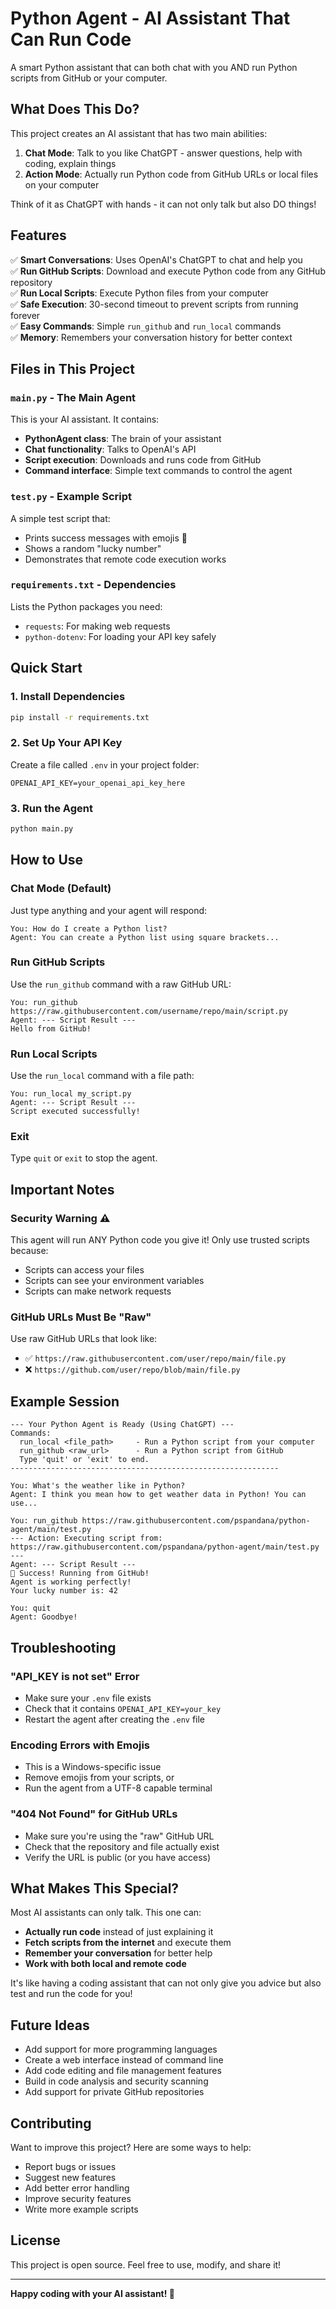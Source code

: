 # Python Agent - AI Assistant That Can Run Code

A smart Python assistant that can both chat with you AND run Python scripts from GitHub or your computer.

## What Does This Do?

This project creates an AI assistant that has two main abilities:
1. **Chat Mode**: Talk to you like ChatGPT - answer questions, help with coding, explain things
2. **Action Mode**: Actually run Python code from GitHub URLs or local files on your computer

Think of it as ChatGPT with hands - it can not only talk but also DO things!

## Features

✅ **Smart Conversations**: Uses OpenAI's ChatGPT to chat and help you  
✅ **Run GitHub Scripts**: Download and execute Python code from any GitHub repository  
✅ **Run Local Scripts**: Execute Python files from your computer  
✅ **Safe Execution**: 30-second timeout to prevent scripts from running forever  
✅ **Easy Commands**: Simple `run_github` and `run_local` commands  
✅ **Memory**: Remembers your conversation history for better context  

## Files in This Project

### `main.py` - The Main Agent
This is your AI assistant. It contains:
- **PythonAgent class**: The brain of your assistant
- **Chat functionality**: Talks to OpenAI's API
- **Script execution**: Downloads and runs code from GitHub
- **Command interface**: Simple text commands to control the agent

### `test.py` - Example Script
A simple test script that:
- Prints success messages with emojis 🚀
- Shows a random "lucky number" 
- Demonstrates that remote code execution works

### `requirements.txt` - Dependencies
Lists the Python packages you need:
- `requests`: For making web requests
- `python-dotenv`: For loading your API key safely

## Quick Start

### 1. Install Dependencies
```bash
pip install -r requirements.txt
```

### 2. Set Up Your API Key
Create a file called `.env` in your project folder:
```
OPENAI_API_KEY=your_openai_api_key_here
```

### 3. Run the Agent
```bash
python main.py
```

## How to Use

### Chat Mode (Default)
Just type anything and your agent will respond:
```
You: How do I create a Python list?
Agent: You can create a Python list using square brackets...
```

### Run GitHub Scripts
Use the `run_github` command with a raw GitHub URL:
```
You: run_github https://raw.githubusercontent.com/username/repo/main/script.py
Agent: --- Script Result ---
Hello from GitHub!
```

### Run Local Scripts
Use the `run_local` command with a file path:
```
You: run_local my_script.py
Agent: --- Script Result ---
Script executed successfully!
```

### Exit
Type `quit` or `exit` to stop the agent.

## Important Notes

### Security Warning ⚠️
This agent will run ANY Python code you give it! Only use trusted scripts because:
- Scripts can access your files
- Scripts can see your environment variables
- Scripts can make network requests

### GitHub URLs Must Be "Raw"
Use raw GitHub URLs that look like:
- ✅ `https://raw.githubusercontent.com/user/repo/main/file.py`
- ❌ `https://github.com/user/repo/blob/main/file.py`

## Example Session

```
--- Your Python Agent is Ready (Using ChatGPT) ---
Commands:
  run_local <file_path>     - Run a Python script from your computer
  run_github <raw_url>      - Run a Python script from GitHub
  Type 'quit' or 'exit' to end.
------------------------------------------------------------

You: What's the weather like in Python?
Agent: I think you mean how to get weather data in Python! You can use...

You: run_github https://raw.githubusercontent.com/pspandana/python-agent/main/test.py
--- Action: Executing script from: https://raw.githubusercontent.com/pspandana/python-agent/main/test.py ---
Agent: --- Script Result ---
🚀 Success! Running from GitHub!
Agent is working perfectly!
Your lucky number is: 42

You: quit
Agent: Goodbye!
```

## Troubleshooting

### "API_KEY is not set" Error
- Make sure your `.env` file exists
- Check that it contains `OPENAI_API_KEY=your_key`
- Restart the agent after creating the `.env` file

### Encoding Errors with Emojis
- This is a Windows-specific issue
- Remove emojis from your scripts, or
- Run the agent from a UTF-8 capable terminal

### "404 Not Found" for GitHub URLs
- Make sure you're using the "raw" GitHub URL
- Check that the repository and file actually exist
- Verify the URL is public (or you have access)

## What Makes This Special?

Most AI assistants can only talk. This one can:
- **Actually run code** instead of just explaining it
- **Fetch scripts from the internet** and execute them
- **Remember your conversation** for better help
- **Work with both local and remote code**

It's like having a coding assistant that can not only give you advice but also test and run the code for you!

## Future Ideas

- Add support for more programming languages
- Create a web interface instead of command line
- Add code editing and file management features
- Build in code analysis and security scanning
- Add support for private GitHub repositories

## Contributing

Want to improve this project? Here are some ways to help:
- Report bugs or issues
- Suggest new features
- Add better error handling
- Improve security features
- Write more example scripts

## License

This project is open source. Feel free to use, modify, and share it!

---

**Happy coding with your AI assistant! 🚀**